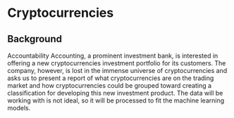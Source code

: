 # Cryptocurrencies

## Background
Accountability Accounting, a prominent investment bank, is interested in offering a new cryptocurrencies investment portfolio for its customers. The company, however, is lost in the immense universe of cryptocurrencies and asks us to present a report of what cryptocurrencies are on the trading market and how cryptocurrencies could be grouped toward creating a classification for developing this new investment product. The data will be working with is not ideal, so it will be processed to fit the machine learning models.





